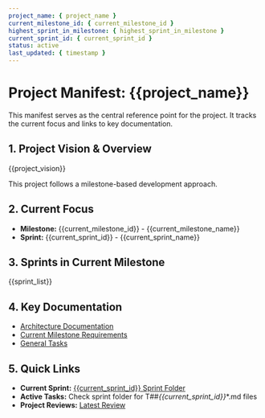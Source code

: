```yaml
---
project_name: { project_name }
current_milestone_id: { current_milestone_id }
highest_sprint_in_milestone: { highest_sprint_in_milestone }
current_sprint_id: { current_sprint_id }
status: active
last_updated: { timestamp }
---
```


# Project Manifest: {{project_name}}

This manifest serves as the central reference point for the project. It tracks the current focus and links to key documentation.

## 1. Project Vision & Overview

{{project_vision}}

This project follows a milestone-based development approach.

## 2. Current Focus

- **Milestone:** {{current_milestone_id}} - {{current_milestone_name}}
- **Sprint:** {{current_sprint_id}} - {{current_sprint_name}}

## 3. Sprints in Current Milestone

{{sprint_list}}

## 4. Key Documentation

- [Architecture Documentation](./01_PROJECT_DOCS/ARCHITECTURE.md)
- [Current Milestone Requirements](./02_REQUIREMENTS/{{current_milestone_id}}_{{current_milestone_slug}}/)
- [General Tasks](./04_GENERAL_TASKS/)

## 5. Quick Links

- **Current Sprint:** [{{current_sprint_id}} Sprint Folder](./03_SPRINTS/{{current_sprint_id}}_{{current_milestone_id}}_{{current_sprint_slug}}/)
- **Active Tasks:** Check sprint folder for T##_{{current_sprint_id}}_\*.md files
- **Project Reviews:** [Latest Review](./10_STATE_OF_PROJECT/)
